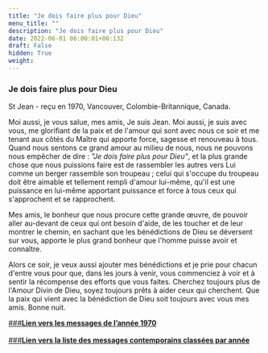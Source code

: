```yaml
---
title: "Je dois faire plus pour Dieu"
menu_title: ""
description: "Je dois faire plus pour Dieu"
date: 2022-06-01 06:00:01+00:132
draft: False
hidden: True
weight:
---
```

### Je dois faire plus pour Dieu

St Jean - reçu en 1970, Vancouver, Colombie-Britannique, Canada.

Moi aussi, je vous salue, mes amis, Je suis Jean. Moi aussi, je suis avec vous, me glorifiant de la paix et de l'amour qui sont avec nous ce soir et me tenant aux côtés du Maître qui apporte force, sagesse et renouveau à tous. Quand nous sentons ce grand amour au milieu de nous, nous ne pouvons nous empêcher de dire : *"Je dois faire plus pour Dieu"*, et la plus grande chose que nous puissions faire est de rassembler les autres vers Lui comme un berger rassemble son troupeau ; celui qui s'occupe du troupeau doit être aimable et tellement rempli d'amour lui-même, qu'il est une puissance en lui-même apportant puissance et force à tous ceux qui s'approchent et se rapprochent.

Mes amis, le bonheur que nous procure cette grande œuvre, de pouvoir aller au-devant de ceux qui ont besoin d'aide, de les toucher et de leur montrer le chemin, en sachant que les bénédictions de Dieu se déversent sur vous, apporte le plus grand bonheur que l'homme puisse avoir et connaître.

Alors ce soir, je veux aussi ajouter mes bénédictions et je prie pour chacun d'entre vous pour que, dans les jours à venir, vous commenciez à voir et à sentir la récompense des efforts que vous faites. Cherchez toujours plus de l'Amour Divin de Dieu, soyez toujours prêts à aider ceux qui cherchent. Que la paix qui vient avec la bénédiction de Dieu soit toujours avec vous mes amis. Bonne nuit.

[###**Lien vers les messages de l’année 1970**](/fr-contemporary-messages/fr-contemporary-messages-by-date-order/fr-contemporary-messages-1970/)
<br>
<br>
[###**Lien vers la liste des messages contemporains classées par année**](/fr-contemporary-messages/fr-contemporary-messages-by-date-order/)